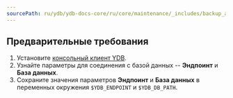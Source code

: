 ```yaml
---
sourcePath: ru/ydb/ydb-docs-core/ru/core/maintenance/_includes/backup_and_recovery/02_prerequisites.md
---
```

## Предварительные требования

1. Установите [консольный клиент YDB](../../../reference/ydb-cli/index.md).
1. Узнайте параметры для соединения с базой данных -- **Эндпоинт** и **База данных**.
1. Сохраните значения параметров **Эндпоинт** и **База данных** в переменных окружения `$YDB_ENDPOINT` и `$YDB_DB_PATH`.


